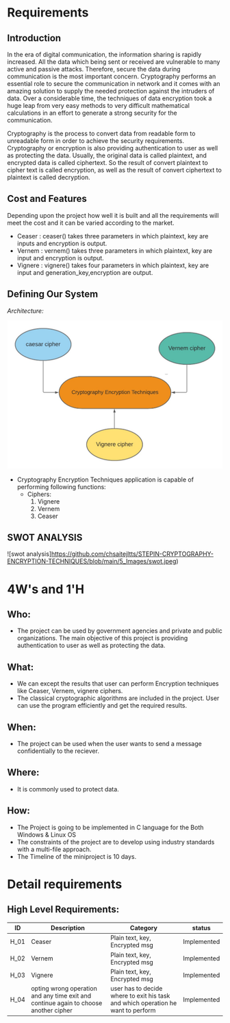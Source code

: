 # Requirements
## Introduction

In the era of digital communication, the information sharing is rapidly increased. All the data which being sent or received are vulnerable to many active and passive attacks. Therefore, secure the data during communication is the most important concern. Cryptography performs an essential role to secure the communication in network and it comes with an amazing solution to supply the needed protection against the intruders of data. Over a considerable time, the techniques of data encryption took a huge leap from very easy methods to very difficult mathematical calculations in an effort to generate a strong security for the communication.

Cryptography is the process to convert data from readable form to unreadable form in order to achieve the security requirements. Cryptography or encryption is also providing authentication to user as well as protecting the data. Usually, the original data is called plaintext, and encrypted data is called ciphertext. So the result of convert plaintext to cipher text is called encryption, as well as the result of convert ciphertext to plaintext is called decryption.



## Cost and Features
Depending upon the project how well it is built and all the requirements will meet the cost and it can be varied according to the market.
- Ceaser : ceaser() takes three parameters in which plaintext, key are inputs and encryption is output.
- Vernem : vernem() takes three parameters in which plaintext, key are input and encryption is output.
- Vignere : vignere() takes four parameters in which plaintext, key are input and generation_key,encryption are output.

## Defining Our System
  *Architecture:*
  
   ![Architecture](https://github.com/chsaitejltts/STEPIN-CRYPTOGRAPHY-ENCRYPTION-TECHNIQUES/blob/main/5_Images/architecture.jpeg)

   
 - Cryptography Encryption Techniques application is capable of performing following functions:
    -   Ciphers:
        1. Vignere
        2. Vernem
        3. Ceaser
 
    

## SWOT ANALYSIS
![swot analysis]https://github.com/chsaitejltts/STEPIN-CRYPTOGRAPHY-ENCRYPTION-TECHNIQUES/blob/main/5_Images/swot.jpeg)


# 4W&#39;s and 1&#39;H

## Who:

- The project can be used by government agencies and private and public organizations. The main objective of this project is providing authentication to user as well as protecting the data.

## What:

- We can except the results that user can perform Encryption techniques like Ceaser, Vernem, vignere ciphers.
- The classical cryptographic algorithms are included in the project. User can use the program efficiently and get the required results.


## When:

- The project can be used when the user wants to send a message confidentially to the reciever.

## Where:

- It is commonly used to protect data.

## How:

- The Project is going to be implemented in C language for the Both Windows & Linux OS
- The constraints of the project are to develop using industry standards with a multi-file approach.
- The Timeline of the miniproject is 10 days.

# Detail requirements
## High Level Requirements:
|ID| Description |Category|status|
|--|------------|------|---------|
|H_01 |Ceaser| Plain text, key, Encrypted msg|Implemented
|H_02 |Vernem|Plain text, key, Encrypted msg|Implemented
|H_03|Vignere |Plain text, key, Encrypted msg|Implemented
|H_04|opting wrong operation and any time exit and continue again to choose another cipher | user has to decide where to exit his task and which operation he want to perform |Implemented